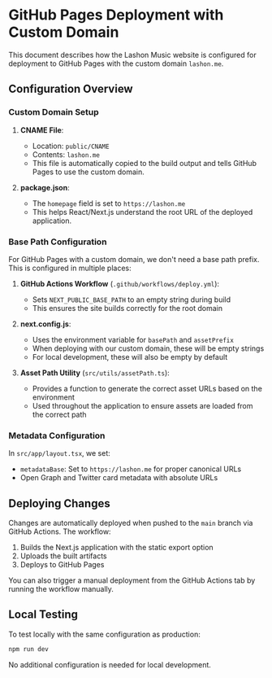 # GitHub Pages Deployment with Custom Domain

This document describes how the Lashon Music website is configured for deployment to GitHub Pages with the custom domain `lashon.me`.

## Configuration Overview

### Custom Domain Setup

1. **CNAME File**: 
   - Location: `public/CNAME`
   - Contents: `lashon.me`
   - This file is automatically copied to the build output and tells GitHub Pages to use the custom domain.

2. **package.json**:
   - The `homepage` field is set to `https://lashon.me`
   - This helps React/Next.js understand the root URL of the deployed application.

### Base Path Configuration

For GitHub Pages with a custom domain, we don't need a base path prefix. This is configured in multiple places:

1. **GitHub Actions Workflow** (`.github/workflows/deploy.yml`):
   - Sets `NEXT_PUBLIC_BASE_PATH` to an empty string during build
   - This ensures the site builds correctly for the root domain

2. **next.config.js**:
   - Uses the environment variable for `basePath` and `assetPrefix`
   - When deploying with our custom domain, these will be empty strings
   - For local development, these will also be empty by default

3. **Asset Path Utility** (`src/utils/assetPath.ts`):
   - Provides a function to generate the correct asset URLs based on the environment
   - Used throughout the application to ensure assets are loaded from the correct path

### Metadata Configuration

In `src/app/layout.tsx`, we set:
- `metadataBase`: Set to `https://lashon.me` for proper canonical URLs
- Open Graph and Twitter card metadata with absolute URLs

## Deploying Changes

Changes are automatically deployed when pushed to the `main` branch via GitHub Actions. The workflow:
1. Builds the Next.js application with the static export option
2. Uploads the built artifacts
3. Deploys to GitHub Pages

You can also trigger a manual deployment from the GitHub Actions tab by running the workflow manually.

## Local Testing

To test locally with the same configuration as production:
```bash
npm run dev
```

No additional configuration is needed for local development.
